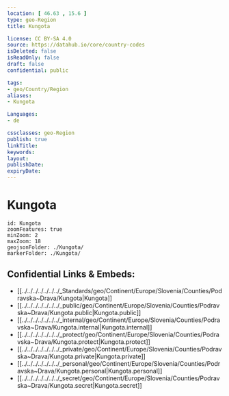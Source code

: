 ```yaml
---
location: [ 46.63 , 15.6 ] 
type: geo-Region
title: Kungota

license: CC BY-SA 4.0
source: https://datahub.io/core/country-codes
isDeleted: false
isReadOnly: false
draft: false
confidential: public

tags:
- geo/Country/Region
aliases:
- Kungota

Languages:
- de

cssclasses: geo-Region
publish: true
linkTitle: 
keywords: 
layout: 
publishDate: 
expiryDate: 
---
```


# Kungota

```leaflet
id: Kungota
zoomFeatures: true 
minZoom: 2 
maxZoom: 18
geojsonFolder: ./Kungota/
markerFolder: ./Kungota/
```


## Confidential Links & Embeds: 
- [[../../../../../../../_Standards/geo/Continent/Europe/Slovenia/Counties/Podravska~Drava/Kungota|Kungota]] 
- [[../../../../../../../_public/geo/Continent/Europe/Slovenia/Counties/Podravska~Drava/Kungota.public|Kungota.public]] 
- [[../../../../../../../_internal/geo/Continent/Europe/Slovenia/Counties/Podravska~Drava/Kungota.internal|Kungota.internal]] 
- [[../../../../../../../_protect/geo/Continent/Europe/Slovenia/Counties/Podravska~Drava/Kungota.protect|Kungota.protect]] 
- [[../../../../../../../_private/geo/Continent/Europe/Slovenia/Counties/Podravska~Drava/Kungota.private|Kungota.private]] 
- [[../../../../../../../_personal/geo/Continent/Europe/Slovenia/Counties/Podravska~Drava/Kungota.personal|Kungota.personal]] 
- [[../../../../../../../_secret/geo/Continent/Europe/Slovenia/Counties/Podravska~Drava/Kungota.secret|Kungota.secret]] 

